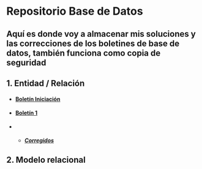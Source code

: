 # Repositorio Base de Datos

## Aquí es donde voy a almacenar mis soluciones y las correcciones de los boletines de base de datos, también funciona como copia de seguridad

## 1. Entidad / Relación

- #### [Boletín Iniciación]()

- #### [Boletín 1]()

- - ##### [Corregidos]()


## 2. Modelo relacional


